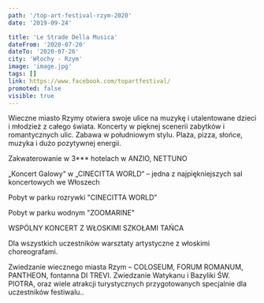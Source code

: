 ```yaml
---
path: '/top-art-festival-rzym-2020'
date: '2019-09-24'

title: 'Le Strade Della Musica'
dateFrom: '2020-07-20'
dateTo: '2020-07-26'
city: 'Włochy - Rzym'
image: 'image.jpg'
tags: []
link: https://www.facebook.com/topartfestival/
promoted: false
visible: true
---
```

Wieczne miasto Rzymy otwiera swoje ulice na muzykę i utalentowane dzieci i młodzież z całego świata. Koncerty w pięknej scenerii zabytków i romantycznych ulic. Zabawa w południowym stylu. Plaża, pizza, słońce, muzyka i dużo pozytywnej energii.

Zakwaterowanie w 3*** hotelach w ANZIO, NETTUNO

„Koncert Galowy“ w „CINECITTA WORLD“ –  jedna z najpiękniejszych sal koncertowych we Włoszech
 
Pobyt w parku rozrywki "CINECITTA WORLD"

Pobyt w parku wodnym "ZOOMARINE"

WSPÓLNY KONCERT Z WŁOSKIMI SZKOŁAMI TAŃCA

Dla wszystkich uczestników warsztaty artystyczne z włoskimi  choreografami.

Zwiedzanie wiecznego miasta Rzym – COLOSEUM, FORUM ROMANUM, PANTHEON, fontanna DI TREVI. Zwiedzanie Watykanu i Bazyliki ŚW. PIOTRA, oraz wiele atrakcji turystycznych przygotowanych specjalnie dla uczestników festiwalu..